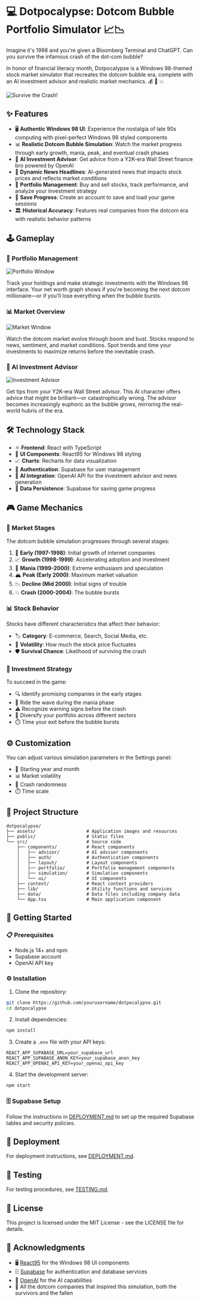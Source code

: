 # 💻 Dotpocalypse: Dotcom Bubble Portfolio Simulator 📈📉

Imagine it's 1998 and you're given a Bloomberg Terminal and ChatGPT. Can you survive the infamous crash of the dot-com bubble?

In honor of financial literacy month, Dotpocalypse is a Windows 98-themed stock market simulator that recreates the dotcom bubble era, complete with an AI investment advisor and realistic market mechanics. 💰 🚀 💥

![Survive the Crash!](./assets/main-window.png)

## ✨ Features

- 🖥️ **Authentic Windows 98 UI**: Experience the nostalgia of late 90s computing with pixel-perfect Windows 98 styled components
- 📊 **Realistic Dotcom Bubble Simulation**: Watch the market progress through early growth, mania, peak, and eventual crash phases
- 🤖 **AI Investment Advisor**: Get advice from a Y2K-era Wall Street finance bro powered by OpenAI
- 📰 **Dynamic News Headlines**: AI-generated news that impacts stock prices and reflects market conditions
- 💼 **Portfolio Management**: Buy and sell stocks, track performance, and analyze your investment strategy
- 💾 **Save Progress**: Create an account to save and load your game sessions
- 🏛️ **Historical Accuracy**: Features real companies from the dotcom era with realistic behavior patterns

## 🕹️ Gameplay

### 💼 Portfolio Management
![Portfolio Window](./assets/portfolio-window.png)

Track your holdings and make strategic investments with the Windows 98 interface. Your net worth graph shows if you're becoming the next dotcom millionaire—or if you'll lose everything when the bubble bursts.

### 📊 Market Overview
![Market Window](./assets/market-window.png)

Watch the dotcom market evolve through boom and bust. Stocks respond to news, sentiment, and market conditions. Spot trends and time your investments to maximize returns before the inevitable crash.

### 🤖 AI Investment Advisor
![Investment Advisor](./assets/advisor.png)

Get tips from your Y2K-era Wall Street advisor. This AI character offers advice that might be brilliant—or catastrophically wrong. The advisor becomes increasingly euphoric as the bubble grows, mirroring the real-world hubris of the era.

## 🛠️ Technology Stack

- ⚛️ **Frontend**: React with TypeScript
- 🎨 **UI Components**: React95 for Windows 98 styling
- 📈 **Charts**: Recharts for data visualization
- 🔐 **Authentication**: Supabase for user management
- 🧠 **AI Integration**: OpenAI API for the investment advisor and news generation
- 💽 **Data Persistence**: Supabase for saving game progress

## 🎮 Game Mechanics

### 📅 Market Stages

The dotcom bubble simulation progresses through several stages:

1. 🌱 **Early (1997-1998)**: Initial growth of internet companies
2. 📈 **Growth (1998-1999)**: Accelerating adoption and investment
3. 🚀 **Mania (1999-2000)**: Extreme enthusiasm and speculation
4. 🏔️ **Peak (Early 2000)**: Maximum market valuation
5. 📉 **Decline (Mid 2000)**: Initial signs of trouble
6. 💥 **Crash (2000-2004)**: The bubble bursts

### 📊 Stock Behavior

Stocks have different characteristics that affect their behavior:

- 🏷️ **Category**: E-commerce, Search, Social Media, etc.
- 🎢 **Volatility**: How much the stock price fluctuates
- 🛡️ **Survival Chance**: Likelihood of surviving the crash

### 📝 Investment Strategy

To succeed in the game:

- 🔍 Identify promising companies in the early stages
- 🌊 Ride the wave during the mania phase
- ⚠️ Recognize warning signs before the crash
- 🧩 Diversify your portfolio across different sectors
- ⏱️ Time your exit before the bubble bursts

## ⚙️ Customization

You can adjust various simulation parameters in the Settings panel:

- 📅 Starting year and month
- 📊 Market volatility
- 🎲 Crash randomness
- ⏱️ Time scale

## 📁 Project Structure

```
dotpocalypse/
├── assets/                   # Application images and resources
├── public/                   # Static files
└── src/                      # Source code
    ├── components/           # React components
    │   ├── advisor/          # AI advisor components
    │   ├── auth/             # Authentication components
    │   ├── layout/           # Layout components
    │   ├── portfolio/        # Portfolio management components
    │   ├── simulation/       # Simulation components
    │   └── ui/               # UI components
    ├── context/              # React context providers
    ├── lib/                  # Utility functions and services
    ├── data/                 # Data files including company data
    └── App.tsx               # Main application component
```

## 🚀 Getting Started

### 📋 Prerequisites

- Node.js 14+ and npm
- Supabase account
- OpenAI API key

### ⚙️ Installation

1. Clone the repository:
```bash
git clone https://github.com/yourusername/dotpocalypse.git
cd dotpocalypse
```

2. Install dependencies:
```bash
npm install
```

3. Create a `.env` file with your API keys:
```
REACT_APP_SUPABASE_URL=your_supabase_url
REACT_APP_SUPABASE_ANON_KEY=your_supabase_anon_key
REACT_APP_OPENAI_API_KEY=your_openai_api_key
```

4. Start the development server:
```bash
npm start
```

### 🗄️ Supabase Setup

Follow the instructions in [DEPLOYMENT.md](DEPLOYMENT.md) to set up the required Supabase tables and security policies.

## 🚀 Deployment

For deployment instructions, see [DEPLOYMENT.md](DEPLOYMENT.md).

## 🧪 Testing

For testing procedures, see [TESTING.md](TESTING.md).

## 📜 License

This project is licensed under the MIT License - see the LICENSE file for details.

## 🙏 Acknowledgments

- 🖥️ [React95](https://github.com/arturbien/React95) for the Windows 98 UI components
- 🗄️ [Supabase](https://supabase.io/) for authentication and database services
- 🤖 [OpenAI](https://openai.com/) for the AI capabilities
- 💼 All the dotcom companies that inspired this simulation, both the survivors and the fallen
